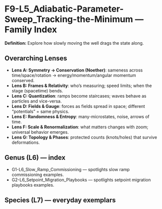 # F9-L5_Adiabatic-Parameter-Sweep_Tracking-the-Minimum — Family Index
**Definition:** Explore how slowly moving the well drags the state along.

## Overarching Lenses

- **Lens A: Symmetry -> Conservation (Noether)**: sameness across time/space/rotation → energy/momentum/angular momentum conserved.
- **Lens B: Frames & Relativity**: who’s measuring; speed limits; when the stage (spacetime) bends.
- **Lens C: Quantization**: ramps become staircases; waves behave as particles and vice-versa.
- **Lens D: Fields & Gauge**: forces as fields spread in space; different “potentials” = same physics.
- **Lens E: Randomness & Entropy**: many-microstates, noise, arrows of time.
- **Lens F: Scale & Renormalization**: what matters changes with zoom; universal behavior emerges.
- **Lens G: Topology & Phases**: protected counts (knots/holes) that survive deformations.

## Genus (L6) — index
- G1-L6_Slow_Ramp_Commissioning — spotlights slow ramp commissioning examples.
- G2-L6_Setpoint_Migration_Playbooks — spotlights setpoint migration playbooks examples.

## Species (L7) — everyday exemplars
